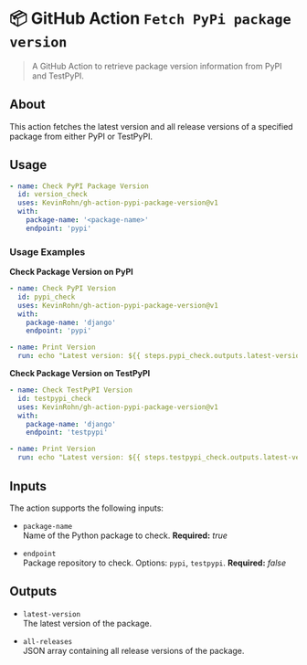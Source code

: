 # :package: GitHub Action `Fetch PyPi package version`

> A GitHub Action to retrieve package version information from PyPI and TestPyPI.

## About

This action fetches the latest version and all release versions of a specified package from either PyPI or TestPyPI.

## Usage

```yml
- name: Check PyPI Package Version
  id: version_check
  uses: KevinRohn/gh-action-pypi-package-version@v1
  with:
    package-name: '<package-name>'
    endpoint: 'pypi'
```


### Usage Examples

**Check Package Version on PyPI**

```yml
- name: Check PyPI Version
  id: pypi_check
  uses: KevinRohn/gh-action-pypi-package-version@v1
  with:
    package-name: 'django'
    endpoint: 'pypi'

- name: Print Version
  run: echo "Latest version: ${{ steps.pypi_check.outputs.latest-version }}"
```

**Check Package Version on TestPyPI**

```yml
- name: Check TestPyPI Version
  id: testpypi_check
  uses: KevinRohn/gh-action-pypi-package-version@v1
  with:
    package-name: 'django'
    endpoint: 'testpypi'

- name: Print Version
  run: echo "Latest version: ${{ steps.testpypi_check.outputs.latest-version }}"
```

## Inputs

The action supports the following inputs:

- `package-name`  
  Name of the Python package to check.
  **Required:** *true*

- `endpoint`  
  Package repository to check. Options: `pypi`, `testpypi`.
  **Required:** *false*

## Outputs

- `latest-version`  
  The latest version of the package.

- `all-releases`  
  JSON array containing all release versions of the package.
